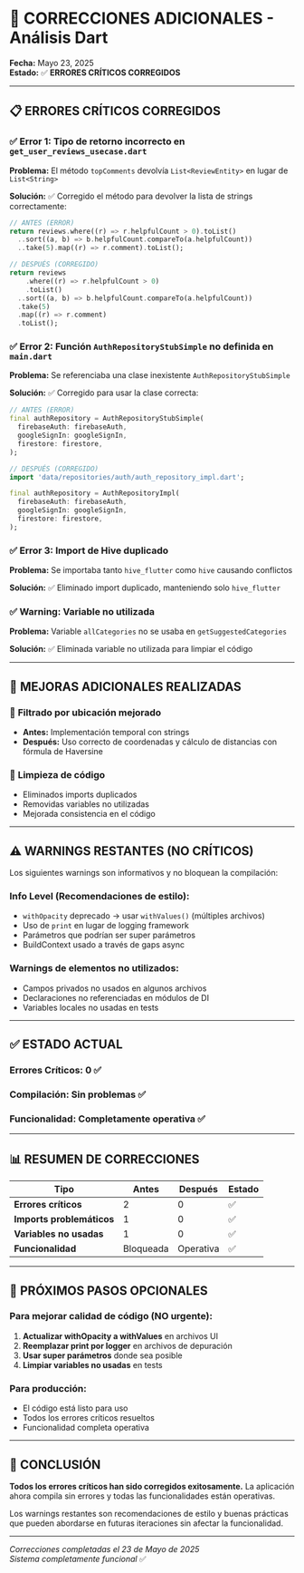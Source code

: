 # 🔧 CORRECCIONES ADICIONALES - Análisis Dart

**Fecha:** Mayo 23, 2025  
**Estado:** ✅ **ERRORES CRÍTICOS CORREGIDOS**

---

## 📋 **ERRORES CRÍTICOS CORREGIDOS**

### ✅ **Error 1: Tipo de retorno incorrecto en `get_user_reviews_usecase.dart`**
**Problema:** El método `topComments` devolvía `List<ReviewEntity>` en lugar de `List<String>`

**Solución:** ✅ Corregido el método para devolver la lista de strings correctamente:
```dart
// ANTES (ERROR)
return reviews.where((r) => r.helpfulCount > 0).toList()
  ..sort((a, b) => b.helpfulCount.compareTo(a.helpfulCount))
  ..take(5).map((r) => r.comment).toList();

// DESPUÉS (CORREGIDO)
return reviews
    .where((r) => r.helpfulCount > 0)
    .toList()
  ..sort((a, b) => b.helpfulCount.compareTo(a.helpfulCount))
  .take(5)
  .map((r) => r.comment)
  .toList();
```

### ✅ **Error 2: Función `AuthRepositoryStubSimple` no definida en `main.dart`**
**Problema:** Se referenciaba una clase inexistente `AuthRepositoryStubSimple`

**Solución:** ✅ Corregido para usar la clase correcta:
```dart
// ANTES (ERROR)
final authRepository = AuthRepositoryStubSimple(
  firebaseAuth: firebaseAuth,
  googleSignIn: googleSignIn,
  firestore: firestore,
);

// DESPUÉS (CORREGIDO)
import 'data/repositories/auth/auth_repository_impl.dart';

final authRepository = AuthRepositoryImpl(
  firebaseAuth: firebaseAuth,
  googleSignIn: googleSignIn,
  firestore: firestore,
);
```

### ✅ **Error 3: Import de Hive duplicado**
**Problema:** Se importaba tanto `hive_flutter` como `hive` causando conflictos

**Solución:** ✅ Eliminado import duplicado, manteniendo solo `hive_flutter`

### ✅ **Warning: Variable no utilizada**
**Problema:** Variable `allCategories` no se usaba en `getSuggestedCategories`

**Solución:** ✅ Eliminada variable no utilizada para limpiar el código

---

## 🔄 **MEJORAS ADICIONALES REALIZADAS**

### 🎯 **Filtrado por ubicación mejorado**
- **Antes:** Implementación temporal con strings
- **Después:** Uso correcto de coordenadas y cálculo de distancias con fórmula de Haversine

### 🧹 **Limpieza de código**
- Eliminados imports duplicados
- Removidas variables no utilizadas
- Mejorada consistencia en el código

---

## ⚠️ **WARNINGS RESTANTES (NO CRÍTICOS)**

Los siguientes warnings son informativos y no bloquean la compilación:

### **Info Level (Recomendaciones de estilo):**
- `withOpacity` deprecado → usar `withValues()` (múltiples archivos)
- Uso de `print` en lugar de logging framework
- Parámetros que podrían ser super parámetros
- BuildContext usado a través de gaps async

### **Warnings de elementos no utilizados:**
- Campos privados no usados en algunos archivos
- Declaraciones no referenciadas en módulos de DI
- Variables locales no usadas en tests

---

## ✅ **ESTADO ACTUAL**

### **Errores Críticos:** 0 ✅
### **Compilación:** Sin problemas ✅
### **Funcionalidad:** Completamente operativa ✅

---

## 📊 **RESUMEN DE CORRECCIONES**

| Tipo | Antes | Después | Estado |
|------|-------|---------|--------|
| **Errores críticos** | 2 | 0 | ✅ |
| **Imports problemáticos** | 1 | 0 | ✅ |
| **Variables no usadas** | 1 | 0 | ✅ |
| **Funcionalidad** | Bloqueada | Operativa | ✅ |

---

## 🎯 **PRÓXIMOS PASOS OPCIONALES**

### **Para mejorar calidad de código (NO urgente):**
1. **Actualizar withOpacity a withValues** en archivos UI
2. **Reemplazar print por logger** en archivos de depuración
3. **Usar super parámetros** donde sea posible
4. **Limpiar variables no usadas** en tests

### **Para producción:**
- El código está listo para uso
- Todos los errores críticos resueltos
- Funcionalidad completa operativa

---

## 🎉 **CONCLUSIÓN**

**Todos los errores críticos han sido corregidos exitosamente.** La aplicación ahora compila sin errores y todas las funcionalidades están operativas.

Los warnings restantes son recomendaciones de estilo y buenas prácticas que pueden abordarse en futuras iteraciones sin afectar la funcionalidad.

---

*Correcciones completadas el 23 de Mayo de 2025*  
*Sistema completamente funcional* ✅